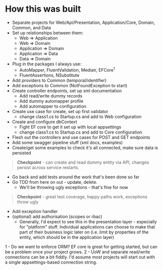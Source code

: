 # How this was built


- Separate projects for Web/Api/Presentation, Application/Core, Domain, Common, and Data
- Set up relationships between them:
    - Web => Application
    - Web => Domain
    - Application => Domain
    - Application => Data
    - Data => Domain
- Plug in the packages I always use:
    - AutoMapper, FluentValidation, Mediatr, EFCore$^1$
    - FluentAssertions, NSubstitute
- Add providers to Common (temporal/identifier)
- Add exceptions to Common (NotFoundException to start)
- Create controller endpoints, set up xml documentation
    - Add read/write dummy records
    - Add dummy automapper profile
    - Add automapper to configuration
- Create use case for create, set up first validator
    - change class1.cs to Startup.cs and add to Web configuration
- Create and configure dbContext
    - Fight EF core to get it set up with local appsettings
    - change class1.cs to Startup.cs and add to Core configuration
- Flesh out the controllers and use cases for POST and GET endpoints
- Add some swagger pipeline stuff (xml docs, examples)
- Create/get some examples to check it's all connected, make sure data is persisted

> **Checkpoint** - can create and read dummy entity via API, changes persist across service restarts.

- Go back and add tests around the work that's been done so far
- Go TDD from here on out - update, delete.
    - We'll be throwing ugly exceptions - that's fine for now

> **Checkpoint** - great test coverage, happy paths work, exceptions throw ugly

- Add exception handler
- (optional) add authorisation (scopes or rbac)
    - Generally, I'd expect to see this in the presentation layer - especially for "platform" stuff.  Individual applications can choose to make that part of their business logic later on (i.e. limit by properties of the entity, which should be in the application layer)


1 - Do we want to enforce ORM?  EF core is great for getting started, but can be a problem once your project grows.
2 - UoW and separate read/write connections can be a bit fiddly.  I'd assume most projects will start out with a single appsettings-based connection string.
